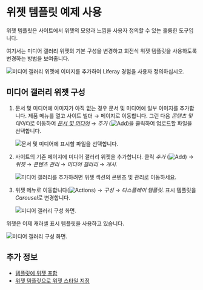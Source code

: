 # 위젯 템플릿 예제 사용

위젯 템플릿은 사이트에서 위젯의 모양과 느낌을 사용자 정의할 수 있는 훌륭한 도구입니다.

여기서는 미디어 갤러리 위젯의 기본 구성을 변경하고 회전식 위젯 템플릿을 사용하도록 변경하는 방법을 보여줍니다.

![미디어 갤러리 위젯에 이미지를 추가하여 Liferay 경험을 사용자 정의하십시오.](./using-a-widget-template-example/images/04.gif)

## 미디어 갤러리 위젯 구성

1. 문서 및 미디어에 이미지가 아직 없는 경우 문서 및 미디어에 일부 이미지를 추가합니다. 제품 메뉴를 열고 사이트 빌더 → 페이지로 이동합니다. 그런 다음 *콘텐츠 및 데이터*로 이동하여 [*문서 및 미디어*](../../../../content-authoring-and-management/documents-and-media/uploading-and-managing/uploading-files.md) &rarr; *추가* (![Add](../../../../images/icon-add.png))을 클릭하여 업로드할 파일을 선택합니다.

    ![문서 및 미디어에 표시할 파일을 선택합니다.](./using-a-widget-template-example/images/01.png)

1. 사이트의 기존 페이지에 미디어 갤러리 위젯을 추가합니다. 클릭 *추가* (![Add](../../../../images/icon-plus.png)) &rarr; *위젯* &rarr; *콘텐츠 관리* &rarr; *미디어 갤러리* &rarr; *게시*.

    ![미디어 갤러리를 추가하려면 위젯 섹션의 콘텐츠 및 관리로 이동하세요.](./using-a-widget-template-example/images/02.png)

1. 위젯 메뉴로 이동합니다(![Actions](../../../../images/icon-actions.png)) &rarr; *구성* &rarr; *디스플레이 템플릿*. 표시 템플릿을 *Carousel*로 변경합니다.

    ![미디어 갤러리 구성 화면.](./using-a-widget-template-example/images/03.png)

  위젯은 이제 캐러셀 표시 템플릿을 사용하고 있습니다.

![미디어 갤러리 구성 화면.](./using-a-widget-template-example/images/04.gif)

## 추가 정보

- [템플릿에 위젯 포함](../../../../content-authoring-and-management/web-content/web-content-templates/embedding-widgets-in-templates.md)
- [위젯 템플릿으로 위젯 스타일 지정](../../../../site-building/displaying-content/additional-content-display-options/styling-widgets-with-widget-templates.md)
